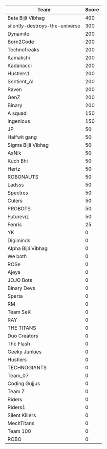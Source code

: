 |Team|Score|
|---|---|
|Beta Bijli Vibhag|400|
|silently-destroys-the-universe|300|
|Dynamite|200|
|Born2Code|200|
|Technofreaks|200|
|Kamakshi|200|
|Kadanacci|200|
|Hustlers1|200|
|Sentient_AI|200|
|Raven|200|
|GenZ|200|
|Binary|200|
|A squad|150|
|Ingenious|150|
|JP|50|
|Halfwit gang|50|
|Sigma Bijli Vibhag|50|
|AsNik|50|
|Kuch Bhi|50|
|Hertz|50|
|ROBONAUTS|50|
|Ladsss|50|
|Spectres|50|
|Culers|50|
|PROBOTS|50|
|Futureviz|50|
|Fenris|25|
|YK|0|
|Digiminds|0|
|Alpha Bijli Vibhag|0|
|We both|0|
|ROSe|0|
|Ajeya|0|
|JOJO Bots|0|
|Binary Devs|0|
|Sparta|0|
|RM|0|
|Team SeK|0|
|RAY|0|
|THE TITANS|0|
|Duo Creators|0|
|The Flash|0|
|Geeky Junkies|0|
|Hustlers|0|
|TECHNOGIANTS|0|
|Team_07|0|
|Coding Gujjus|0|
|Team Z|0|
|Riders|0|
|Riders1|0|
|Silent Killers|0|
|MechTitans|0|
|Team 100|0|
|ROBO|0|
